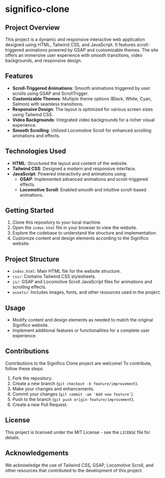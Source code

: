 # significo-clone


## Project Overview
This project is a dynamic and responsive interactive web application designed using HTML, Tailwind CSS, and JavaScript. It features scroll-triggered animations powered by GSAP and customizable themes. The site offers an immersive user experience with smooth transitions, video backgrounds, and responsive design.

## Features
- **Scroll-Triggered Animations**: Smooth animations triggered by user scrolls using GSAP and ScrollTrigger.
- **Customizable Themes**: Multiple theme options (Black, White, Cyan, Salmon) with seamless transitions.
- **Responsive Design**: The layout is optimized for various screen sizes using Tailwind CSS.
- **Video Backgrounds**: Integrated video backgrounds for a richer visual experience.
- **Smooth Scrolling**: Utilized Locomotive Scroll for enhanced scrolling animations and effects.

## Technologies Used
- **HTML**: Structured the layout and content of the website.
- **Tailwind CSS**: Designed a modern and responsive interface.
- **JavaScript**: Powered interactivity and animations using:
  - **GSAP**: Implemented advanced animations and scroll-triggered effects.
  - **Locomotive Scroll**: Enabled smooth and intuitive scroll-based animations.

## Getting Started

1. Clone this repository to your local machine.
2. Open the `index.html` file in your browser to view the website.
3. Explore the codebase to understand the structure and implementation.
4. Customize content and design elements according to the Significo website.

## Project Structure

- `index.html`: Main HTML file for the website structure.
- `css/`: Contains Tailwind CSS stylesheets.
- `js/`: GSAP and Locomotive Scroll JavaScript files for animations and scrolling effects.
- `assets/`: Includes images, fonts, and other resources used in the project.

## Usage

- Modify content and design elements as needed to match the original Significo website.
- Implement additional features or functionalities for a complete user experience.

## Contributions

Contributions to the Significo Clone project are welcome! To contribute, follow these steps:

1. Fork the repository.
2. Create a new branch (`git checkout -b feature/improvement`).
3. Make your changes and enhancements.
4. Commit your changes (`git commit -am 'Add new feature'`).
5. Push to the branch (`git push origin feature/improvement`).
6. Create a new Pull Request.

## License

This project is licensed under the MIT License - see the `LICENSE` file for details.

## Acknowledgements

We acknowledge the use of Tailwind CSS, GSAP, Locomotive Scroll, and other resources that contributed to the development of this project.
